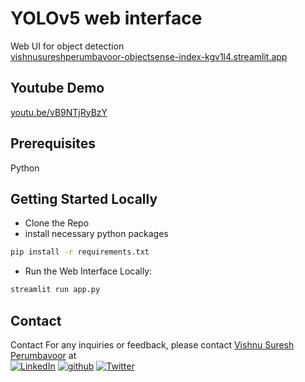 # YOLOv5 web interface

Web UI for object detection  
[vishnusureshperumbavoor-objectsense-index-kgv1l4.streamlit.app](https://vishnusureshperumbavoor-objectsense-index-kgv1l4.streamlit.app/)

## Youtube Demo
[youtu.be/vB9NTjRyBzY](https://youtu.be/vB9NTjRyBzY)

## Prerequisites
Python

## Getting Started Locally

* Clone the Repo
* install necessary python packages
```sh
pip install -r requirements.txt
```

* Run the Web Interface Locally:
```sh
streamlit run app.py
```

## Contact
Contact
For any inquiries or feedback, please contact [Vishnu Suresh Perumbavoor](https://vishnusureshperumbavoor.github.io/V-S-P/) at <br>
[![LinkedIn][linkedin-shield]][linkedin-url]
[![github][github-shield]][github-url]
[![Twitter][twitter-shield]][twitter-url]
<!-- [![Linktree][linktree-shield]][linktree-url] -->
<!-- [![Instagram][instagram-shield]][instagram-url] -->
<!-- [![GMail][gmail-shield]][gmail-url] -->

[linkedin-shield]: https://img.shields.io/badge/LinkedIn-0077B5?style=for-the-badge&logo=linkedin&logoColor=white
[linkedin-url]: https://www.linkedin.com/in/vishnu-suresh-perumbavoor/
[twitter-shield]: https://img.shields.io/badge/Twitter-1DA1F2?style=for-the-badge&logo=twitter&logoColor=white
[twitter-url]: https://twitter.com/in/vspeeeeee
[instagram-shield]: https://img.shields.io/badge/Instagram-E4405F?style=for-the-badge&logo=instagram&logoColor=white
[instagram-url]: https://www.instagram.com/vishnusureshperumbavoor/
[linktree-shield]: https://img.shields.io/badge/linktree-39E09B?style=for-the-badge&logo=linktree&logoColor=white
[linktree-url]: https://linktr.ee/vishnusureshperumbavoor2.0
[github-shield]: https://img.shields.io/badge/GitHub-100000?style=for-the-badge&logo=github&logoColor=white
[github-url]: https://github.com/vishnusureshperumbavoor
[gmail-shield]: https://img.shields.io/badge/Gmail-D14836?style=for-the-badge&logo=gmail&logoColor=white
[gmail-url]: mailto:vishnusureshperumbavoor@gmail.com
